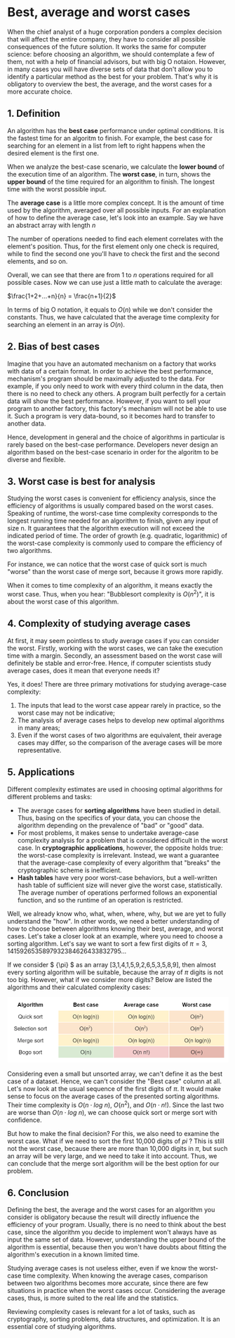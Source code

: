 # Best, average and worst cases

When the chief analyst of a huge corporation ponders a complex decision that will affect the entire company, they have to consider all possible consequences of the future solution. It works the same for computer science: before choosing an algorithm, we should contemplate a few of them, not with a help of financial advisors, but with big O notaion. However, in many cases you will have diverse sets of data that don't allow you to identify a particular method as the best for your problem. That's why it is obligatory to overview the best, the average, and the worst cases for a more accurate choice.

## 1. Definition
An algorithm has the **best case** performance under optimal conditions. It is the fastest time for an algoritm to finish. For example, the best case for searching for an element in a list from left to right happens when the desired element is the first one.

When we analyze the best-case scenario, we calculate the **lower bound** of the execution time of an algorithm. The **worst case**, in turn, shows the **upper bound** of the time required for an algorithm to finish. The longest time with the worst possible input.

The **average case** is a little more complex concept. It is the amount of time used by the algorithm, averaged over all possible inputs. For an explanation of how to define the average case, let's look into an example. Say we have an abstract array with length $n$

The number of operations needed to find each element correlates with the element's position. Thus, for the first element only one check is required, while to find the second one you'll have to check the first and the second elements, and so on.

Overall, we can see that there are from 1 to $n$ operations required for all possible cases. Now we can use just a little math to calculate the average:

$\frac{1+2+...+n}{n} = \frac{n+1}{2}$

In terms of big O notation, it equals to $O(n)$ while we don't consider the constants. Thus, we have calculated that the average time complexity for searching an element in an array is $O(n)$.

## 2. Bias of best cases
Imagine that you have an automated mechanism on a factory that works with data of a certain format. In order to achieve the best performance, mechanism's program should be maximally adjusted to the data. For example, if you only need to work with every third column in the data, then there is no need to check any others. A program built perfectly for a certain data will show the best performance. However, if you want to sell your program to another factory, this factory's mechanism will not be able to use it. Such a program is very data-bound, so it becomes hard to transfer to another data.

Hence, development in general and the choice of algorithms in particular is rarely based on the best-case performance. Developers never design an algorithm based on the best-case scenario in order for the algoritm to be diverse and flexible.

## 3. Worst case is best for analysis
Studying the worst cases is convenient for efficiency analysis, since the efficiency of algorithms is usually compared based on the worst cases. Speaking of runtime, the worst-case time complexity corresponds to the longest running time needed for an algorithm to finish, given any input of size n. It guarantees that the algorithm execution will not exceed the indicated period of time. The order of growth (e.g. quadratic, logarithmic) of the worst-case complexity is commonly used to compare the efficiency of two algorithms.

For instance, we can notice that the worst case of quick sort is much "worse" than the worst case of merge sort, because it grows more rapidly.

When it comes to time complexity of an algorithm, it means exactly the worst case. Thus, when you hear: "Bubblesort complexity is $O(n^2)$", it is about the worst case of this algorithm. 

## 4. Complexity of studying average cases
At first, it may seem pointless to study average cases if you can consider the worst. Firstly, working with the worst cases, we can take the execution time with a margin. Secondly, an assessment based on the worst case will definitely be stable and error-free. Hence, if computer scientists study average cases, does it mean that everyone needs it?

Yes, it does! There are three primary motivations for studying average-case complexity:

1. The inputs that lead to the worst case appear rarely in practice, so the worst case may not be indicative;
2. The analysis of average cases helps to develop new optimal algorithms in many areas;
3. Even if the worst cases of two algorithms are equivalent, their average cases may differ, so the comparison of the average cases will be more representative.


## 5. Applications
Different complexity estimates are used in choosing optimal algorithms for different problems and tasks:

- The average cases for **sorting algorithms** have been studied in detail. Thus, basing on the specifics of your data, you can choose the algorithm depending on the prevalence of "bad" or "good" data.
- For most problems, it makes sense to undertake average-case complexity analysis for a problem that is considered difficult in the worst case. In **cryptographic applications**, however, the opposite holds true: the worst-case complexity is irrelevant. Instead, we want a guarantee that the average-case complexity of every algorithm that "breaks" the cryptographic scheme is inefficient.
- **Hash tables** have very poor worst-case behaviors, but a well-written hash table of sufficient size will never give the worst case, statistically. The average number of operations performed follows an exponential function, and so the runtime of an operation is restricted.

Well, we already know who, what, when, where, why, but we are yet to fully understand the "how". In other words, we need a better understanding of how to choose between algorithms knowing their best, average, and worst cases. Let's take a closer look at an example, where you need to choose a sorting algorithm. Let's say we want to sort a few first digits of $\pi = 3,1415926535897932384626433832795...$

If we consider $ {\pi} $ as an array [3,1,4,1,5,9,2,6,5,3,5,8,9], then almost every sorting algorithm will be suitable, because the array of $\pi$ digits is not too big. However, what if we consider more digits? Below are listed the algorithms and their calculated complexity cases:

![sorting_complexities](https://github.com/srujanprophet/Java-Projects/blob/main/6.%20Tic-Tac-Toe%20with%20AI/Notes/%5Bpic%5DSorting_time.png)


Considering even a small but unsorted array, we can't define it as the best case of a dataset. Hence, we can't consider the "Best case" column at all. Let's now look at the usual sequence of the first digits of $\pi$. It would make sense to focus on the average cases of the presented sorting algorithms. Their time complexity is $O(n \cdot log\:n)$, $O(n^2)$, and $O(n \cdot n!)$. Since the last two are worse than $O(n \cdot log \:n)$, we can choose quick sort or merge sort with confidence.

But how to make the final decision? For this, we also need to examine the worst case. What if we need to sort the first 10,000 digits of $pi$ ? This is still not the worst case, because there are more than 10,000 digits in $\pi$, but such an array will be very large, and we need to take it into account. Thus, we can conclude that the merge sort algorithm will be the best option for our problem.

## 6. Conclusion
Defining the best, the average and the worst cases for an algorithm you consider is obligatory because the result will directly influence the efficiency of your program. Usually, there is no need to think about the best case, since the algorithm you decide to implement won't always have as input the same set of data. However, understanding the upper bound of the algorithm is essential, because then you won't have doubts about fitting the algorithm's execution in a known limited time.

Studying average cases is not useless either, even if we know the worst-case time complexity. When knowing the average cases, comparison between two algorithms becomes more accurate, since there are few situations in practice when the worst cases occur. Considering the average cases, thus, is more suited to the real life and the statistics.

Reviewing complexity cases is relevant for a lot of tasks, such as cryptography, sorting problems, data structures, and optimization. It is an essential core of studying algorithms.
